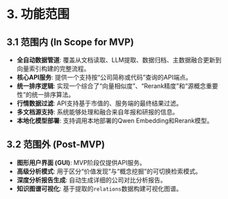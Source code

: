 # **3. 功能范围**

## **3.1 范围内 (In Scope for MVP)**
* **全自动数据管道**: 覆盖从文档读取、LLM提取、数据归档、主数据融合更新到向量索引构建的完整流程。
* **核心API服务**: 提供一个支持按“公司简称或代码”查询的API端点。
* **统一排序逻辑**: 实现一个综合了“向量相似度”、“Rerank精度”和“源概念重要性”的统一排序算法。
* **行情数据过滤**: API支持基于市值的、服务端的最终结果过滤。
* **多文档源支持**: 系统能够处理和融合来自年报和研报的信息。
* **本地化模型部署**: 支持调用本地部署的Qwen Embedding和Rerank模型。

## **3.2 范围外 (Post-MVP)**
* **图形用户界面 (GUI)**: MVP阶段仅提供API服务。
* **高级分析模式**: 用于区分“价值发现”与“概念挖掘”的可切换检索模式。
* **深度分析报告生成**: 自动生成详细的公司对比分析报告。
* **知识图谱可视化**: 基于提取的`relations`数据构建可视化图谱。
